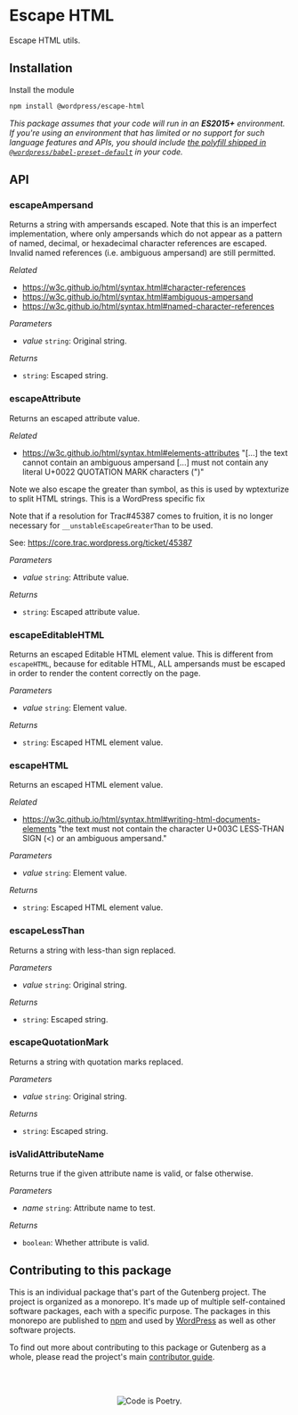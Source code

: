 # Escape HTML

Escape HTML utils.

## Installation

Install the module

```bash
npm install @wordpress/escape-html
```

_This package assumes that your code will run in an **ES2015+** environment. If you're using an environment that has limited or no support for such language features and APIs, you should include [the polyfill shipped in `@wordpress/babel-preset-default`](https://github.com/WordPress/gutenberg/tree/HEAD/packages/babel-preset-default#polyfill) in your code._

## API

<!-- START TOKEN(Autogenerated API docs) -->

### escapeAmpersand

Returns a string with ampersands escaped. Note that this is an imperfect
implementation, where only ampersands which do not appear as a pattern of
named, decimal, or hexadecimal character references are escaped. Invalid
named references (i.e. ambiguous ampersand) are still permitted.

_Related_

-   <https://w3c.github.io/html/syntax.html#character-references>
-   <https://w3c.github.io/html/syntax.html#ambiguous-ampersand>
-   <https://w3c.github.io/html/syntax.html#named-character-references>

_Parameters_

-   _value_ `string`: Original string.

_Returns_

-   `string`: Escaped string.

### escapeAttribute

Returns an escaped attribute value.

_Related_

-   <https://w3c.github.io/html/syntax.html#elements-attributes> "[...] the text cannot contain an ambiguous ampersand [...] must not contain
    any literal U+0022 QUOTATION MARK characters (")"

Note we also escape the greater than symbol, as this is used by wptexturize to
split HTML strings. This is a WordPress specific fix

Note that if a resolution for Trac#45387 comes to fruition, it is no longer
necessary for `__unstableEscapeGreaterThan` to be used.

See: <https://core.trac.wordpress.org/ticket/45387>

_Parameters_

-   _value_ `string`: Attribute value.

_Returns_

-   `string`: Escaped attribute value.

### escapeEditableHTML

Returns an escaped Editable HTML element value. This is different from
`escapeHTML`, because for editable HTML, ALL ampersands must be escaped in
order to render the content correctly on the page.

_Parameters_

-   _value_ `string`: Element value.

_Returns_

-   `string`: Escaped HTML element value.

### escapeHTML

Returns an escaped HTML element value.

_Related_

-   <https://w3c.github.io/html/syntax.html#writing-html-documents-elements> "the text must not contain the character U+003C LESS-THAN SIGN (\<) or an
    ambiguous ampersand."

_Parameters_

-   _value_ `string`: Element value.

_Returns_

-   `string`: Escaped HTML element value.

### escapeLessThan

Returns a string with less-than sign replaced.

_Parameters_

-   _value_ `string`: Original string.

_Returns_

-   `string`: Escaped string.

### escapeQuotationMark

Returns a string with quotation marks replaced.

_Parameters_

-   _value_ `string`: Original string.

_Returns_

-   `string`: Escaped string.

### isValidAttributeName

Returns true if the given attribute name is valid, or false otherwise.

_Parameters_

-   _name_ `string`: Attribute name to test.

_Returns_

-   `boolean`: Whether attribute is valid.

<!-- END TOKEN(Autogenerated API docs) -->

## Contributing to this package

This is an individual package that's part of the Gutenberg project. The project is organized as a monorepo. It's made up of multiple self-contained software packages, each with a specific purpose. The packages in this monorepo are published to [npm](https://www.npmjs.com/) and used by [WordPress](https://make.wordpress.org/core/) as well as other software projects.

To find out more about contributing to this package or Gutenberg as a whole, please read the project's main [contributor guide](https://github.com/WordPress/gutenberg/tree/HEAD/CONTRIBUTING.md).

<br /><br /><p align="center"><img src="https://s.w.org/style/images/codeispoetry.png?1" alt="Code is Poetry." /></p>
